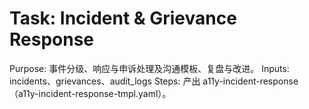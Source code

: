 # Task: Incident & Grievance Response

Purpose: 事件分级、响应与申诉处理及沟通模板、复盘与改进。
Inputs: incidents、grievances、audit_logs
Steps: 产出 a11y-incident-response（a11y-incident-response-tmpl.yaml）。
